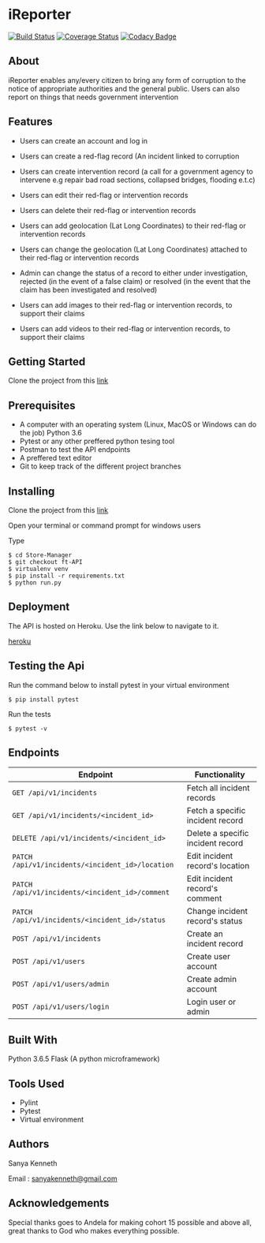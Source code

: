 # iReporter

 [![Build Status](https://travis-ci.org/sanya-kenneth/ireporter.svg?branch=ft-API)](https://travis-ci.org/sanya-kenneth/ireporter) [![Coverage Status](https://coveralls.io/repos/github/sanya-kenneth/ireporter/badge.svg?branch=ft-API)](https://coveralls.io/github/sanya-kenneth/ireporter?branch=ft-API) [![Codacy Badge](https://api.codacy.com/project/badge/Grade/66cc30326bca466d990d32aabd8a2158)](https://www.codacy.com/app/sanya-kenneth/ireporter?utm_source=github.com&amp;utm_medium=referral&amp;utm_content=sanya-kenneth/ireporter&amp;utm_campaign=Badge_Grade)

## About

iReporter enables any/every citizen to bring any form of corruption to the notice of appropriate authorities and the general public. Users can also report on things that needs government intervention

## Features

- Users can create an account and log in

- Users can create a red-flag record (An incident linked to corruption

- Users can create intervention record (a call for a government agency to intervene e.g repair bad road sections, collapsed bridges, flooding e.t.c)

- Users can edit their red-flag or intervention records

- Users can delete their red-flag or intervention records

- Users can add geolocation (Lat Long Coordinates) to their red-flag or intervention records

- Users can change the geolocation (Lat Long Coordinates) attached to their red-flag or intervention records

- Admin can change the status of a record to either under investigation, rejected (in the event of a false claim) or resolved (in the event that the claim has been investigated and resolved)

- Users can add images to their red-flag or intervention records, to support their claims

- Users can add videos to their red-flag or intervention records, to support their claims

## Getting Started

Clone the project from this [link](https://github.com/sanya-kenneth/ireporter)

## Prerequisites

* A computer with an operating system (Linux, MacOS or Windows can do the job)
  Python 3.6
* Pytest or any other preffered python tesing tool
* Postman to test the API endpoints
* A preffered text editor
* Git to keep track of the different project branches

## Installing

Clone the project from this [link](https://github.com/sanya-kenneth/ireporter)

Open your terminal or command prompt for windows users

Type

```
$ cd Store-Manager
$ git checkout ft-API
$ virtualenv venv
$ pip install -r requirements.txt
$ python run.py
```

## Deployment

The API is hosted on Heroku. Use the link below to navigate to it.

[heroku](https://ireporterch2.herokuapp.com/)

## Testing the Api

Run the command below to install pytest in your virtual environment

`$ pip install pytest`

Run the tests

`$ pytest -v`

## Endpoints

| Endpoint          | Functionality |
| --------          |     --------- |
| `GET /api/v1/incidents` | Fetch all incident records |
| `GET /api/v1/incidents/<incident_id>` | Fetch a specific incident record |
| `DELETE /api/v1/incidents/<incident_id>` | Delete a specific incident record |
| `PATCH /api/v1/incidents/<incident_id>/location` | Edit incident record's location |
| `PATCH /api/v1/incidents/<incident_id>/comment` | Edit incident record's comment |
| `PATCH /api/v1/incidents/<incident_id>/status` | Change incident record's status |
| `POST /api/v1/incidents` | Create an incident record |
| `POST /api/v1/users` | Create user account |
| `POST /api/v1/users/admin` | Create admin account |
| `POST /api/v1/users/login` | Login user or admin |

## Built With

 Python 3.6.5
 Flask (A python microframework)

## Tools Used

* Pylint
* Pytest
* Virtual environment

## Authors

Sanya Kenneth

Email  : sanyakenneth@gmail.com

## Acknowledgements

Special thanks goes to Andela for making cohort 15 possible and above all, great thanks to God who makes everything possible.